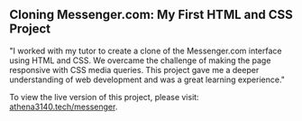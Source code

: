 ## **Cloning Messenger.com: My First HTML and CSS Project**

"I worked with my tutor to create a clone of the Messenger.com interface using HTML and CSS. We overcame the challenge of making the page responsive with CSS media queries. This project gave me a deeper understanding of web development and was a great learning experience."

To view the live version of this project, please visit: [athena3140.tech/messenger](https://athena3140.tech/messenger).
